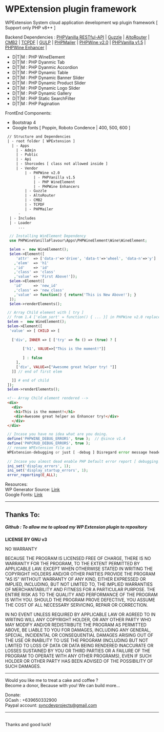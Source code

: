 # WPExtension plugin framework
WPExtension System cloud application development wp plugin framework [ Support only PHP v8++  ]

Backend Dependencies :  <a href="https://github.com/PHPWine/EndPointRestAPI-RealWorldProject">PHPVanilla RESTful-API</a> | <a href="https://github.com/nielsofficeofficial/guzzle">Guzzle</a>  |  <a href="https://github.com/nielsofficeofficial/AltoRouter">AltoRouter</a> | <a href="https://github.com/nielsofficeofficial/CMB2">CMB2</a> | <a href="https://github.com/nielsofficeofficial/TCPDF">TCPDF</a> | <a href="https://gulpjs.com/">GULP</a> | <a href="https://github.com/nielsofficeofficial/PHPMailer">PHPMailer</a> | <a href="https://github.com/PHPWine/PHPWine">PHPWine v2.0</a> | <a href="https://github.com/PHPWine/PHPVanilla">PHPVanilla v1.5</a> | <a href="https://github.com/PHPWine/PHPWine">PHPWine Enhancer</a> |
- D|T|M : PHP WineElement  
- D|T|M : PHP Dyanmic Tab 
- D|T|M : PHP Dyanmic Accordion  
- D|T|M : PHP Dynamic Table  
- D|T|M : PHP Dynamic Banner Slider 
- D|T|M : PHP Dynamic Product Slider 
- D|T|M : PHP Dynamic Logo Slider 
- D|T|M : PHP Dynamic Gallery 
- D|T|M : PHP Static SearchFilter 
- D|T|M : PHP Pagination 

FrontEnd Components: 
- Bootstrap 4
- Google fonts [ Poppin, Roboto Condence | 400, 500, 600 ]

```HTML
 // Structure and Dependencies 
 | - root folder [ WPExtension ]
   | - Apps
     | - Admin
     | - Public
     | - Api
     | - Shorcodes [ class not allowed inside ]
     | - Vendor
         | - PHPWine v2.0
             | - PHPVanilla v1.5
             | - PHP WineElement
             | - PHPWine Enhancers
         | - Guzzle
         | - AltoRouter
         | - CMB2
         | - TCPDF
         | - PHPMailer
      -
  | - Includes
  | - Loader
      ...
```

```PHP
  // Installing WinElement Dependency
  use PHPWineVanillaFlavour\Apps\PHPWineElement\Wine\WineElement;

  $elem =  new WineElement();
  $elem->Element([
     'attr'  => ['data-r'=>'drive', 'data-t'=>'wheel', 'data-n'=>'y']
    ,'elem'  => 'h1'
    ,'id'    => 'id' 
    ,'class' => 'class' 
    ,'value' => 'First Above!']);
  $elem->Element([
    'id'     => 'new_id' 
    ,'class' => 'new_class' 
    ,'value' => function() { return('This is New Above!'); }
  ]);
  $elem->renderElements();
```

```PHP
 // Array Child element with [ try ] 
 // from 1.4 ['elem_sort' = function() { ... }] in PHPWine v2.0 replace as ['try'=> fn () =>  ]
 $elem =  new WineElement();
 $elem->Element([
  'value' => [ CHILD => [
   
   ['div', INNER => [ ['try' => fn () => (true) ? [ 
        
        ['h1', VALUE=>["This is the moment!"]] 
        
        ] : false 
     ],
     ['div', VALUE=>["Awesome great helper try! "]]
   ]] // end of first elem

   ]] # end of child
 ]);
 $elem->renderElements();
```

```HTML
 <!-- Array Child element rendered --> 
 <div>
   <div>
    <h1>This is the moment!</h1>
    <div>Awesome great helper as Enhancer try!</div>
   </div>
 </div>
```

```PHP
 // Incase you have no idea what are you doing.
 define('PHPWINE_DEBUG_ERRORS', true );  // @since v1.4
 define('PHPCRUD_DEBUG_ERRORS', true ); 
 // rename WPExtension file as 
 WPExtension-debugging or just [ -debug ] Disregard error message header_sent that happen when framework having content already.
 
 // Incase you almost dead enable PHP Default error report [ debugging! ]
 ini_set('display_errors', 1);
 ini_set('display_startup_errors', 1);
 error_reporting(E_ALL);
```
Resources: <br />
WP Generator Source: <a href="https://wppb.me/">Link</a><br />
Google Fonts: <a href="https://fonts.google.com/">Link</a>


<hr /> 

<h2>Thanks To:</h2>
<h5>
Github : To allow me to upload my WP Extension plugin to repository<br /> 
</h5>

__LICENSE BY GNU v3__

NO WARRANTY

BECAUSE THE PROGRAM IS LICENSED FREE OF CHARGE, THERE IS NO WARRANTY FOR THE PROGRAM, TO THE EXTENT PERMITTED BY APPLICABLE LAW.  EXCEPT WHEN OTHERWISE STATED IN WRITING THE COPYRIGHT HOLDERS AND/OR OTHER PARTIES PROVIDE THE PROGRAM "AS IS" WITHOUT WARRANTY OF ANY KIND, EITHER EXPRESSED OR IMPLIED, INCLUDING, BUT NOT LIMITED TO, THE IMPLIED WARRANTIES OF MERCHANTABILITY AND FITNESS FOR A PARTICULAR PURPOSE.  THE ENTIRE RISK AS TO THE QUALITY AND PERFORMANCE OF THE PROGRAM IS WITH YOU.  SHOULD THE PROGRAM PROVE DEFECTIVE, YOU ASSUME THE COST OF ALL NECESSARY SERVICING, REPAIR OR CORRECTION.

IN NO EVENT UNLESS REQUIRED BY APPLICABLE LAW OR AGREED TO IN WRITING WILL ANY COPYRIGHT HOLDER, OR ANY OTHER PARTY WHO MAY MODIFY AND/OR REDISTRIBUTE THE PROGRAM AS PERMITTED ABOVE, BE LIABLE TO YOU FOR DAMAGES, INCLUDING ANY GENERAL, SPECIAL, INCIDENTAL OR CONSEQUENTIAL DAMAGES ARISING OUT OF THE USE OR INABILITY TO USE THE PROGRAM (INCLUDING BUT NOT LIMITED TO LOSS OF DATA OR DATA BEING RENDERED INACCURATE OR LOSSES SUSTAINED BY YOU OR THIRD PARTIES OR A FAILURE OF THE PROGRAM TO OPERATE WITH ANY OTHER PROGRAMS), EVEN IF SUCH HOLDER OR OTHER PARTY HAS BEEN ADVISED OF THE POSSIBILITY OF SUCH DAMAGES.
<br />

<hr />
Would you like me to treat a cake and coffee ? <br />
Become a donor, Because with you! We can build more... 

Donate: <br />
GCash : +639650332900 <br /> 
Paypal account: syncdevprojects@gmail.com
<hr />
<br />
Thanks and good luck! 
